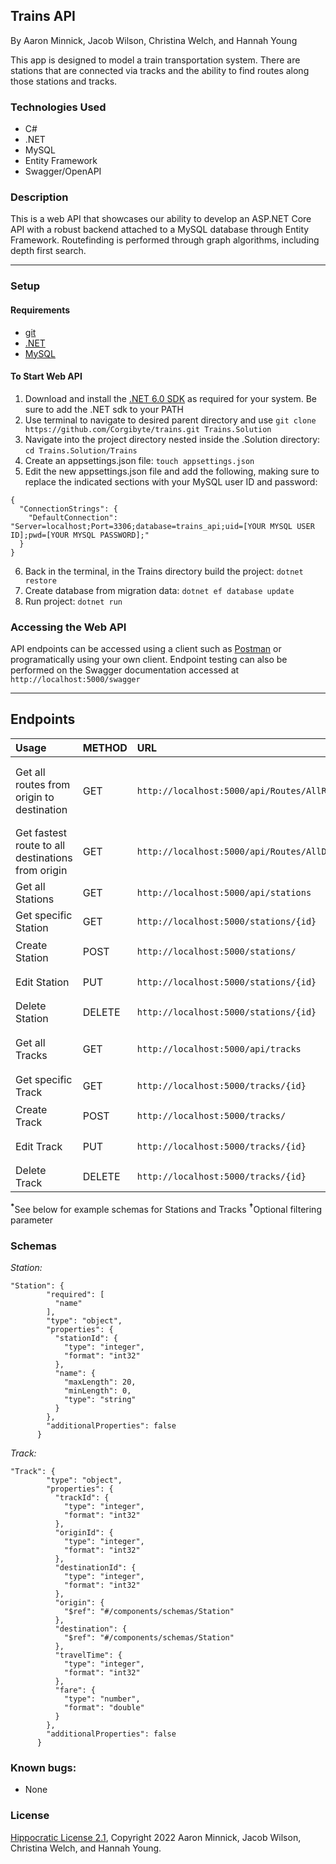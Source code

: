 ## Trains API

By Aaron Minnick, Jacob Wilson, Christina Welch, and Hannah Young

This app is designed to model a train transportation system. There are stations that are connected via tracks and the ability to find routes along those stations and tracks. 

### Technologies Used

- C#
- .NET
- MySQL
- Entity Framework
- Swagger/OpenAPI

### Description

This is a web API that showcases our ability to develop an ASP.NET Core API with a robust backend attached to a MySQL database through Entity Framework. Routefinding is performed through graph algorithms, including depth first search.

---------

### Setup

#### Requirements

* [git](https://git-scm.com)
* [.NET](https://dotnet.microsoft.com/en-us/)
* [MySQL](https://www.mysql.com/)

#### To Start Web API

1. Download and install the [.NET 6.0 SDK](https://dotnet.microsoft.com/en-us/download/dotnet/6.0) as required for your system. Be sure to add the .NET sdk to your PATH
2. Use terminal to navigate to desired parent directory and use `git clone https://github.com/Corgibyte/trains.git Trains.Solution`
3. Navigate into the project directory nested inside the .Solution directory: `cd Trains.Solution/Trains`
4. Create an appsettings.json file: `touch appsettings.json`
5. Edit the new appsettings.json file and add the following, making sure to replace the indicated sections with your MySQL user ID and password:
```
{
  "ConnectionStrings": {
    "DefaultConnection": "Server=localhost;Port=3306;database=trains_api;uid=[YOUR MYSQL USER ID];pwd=[YOUR MYSQL PASSWORD];"
  }
}
```
6. Back in the terminal, in the Trains directory build the project: `dotnet restore`
7. Create database from migration data: `dotnet ef database update`
8. Run project: `dotnet run`

### Accessing the Web API

API endpoints can be accessed using a client such as [Postman](https://www.postman.com/) or programatically using your own client. Endpoint testing can also be performed on the Swagger documentation accessed at `http://localhost:5000/swagger`

--------------------

## Endpoints

|Usage | METHOD       | URL       | Params |
| :--------| :------------| :---------| :------|
|Get all routes from origin to destination | GET    | `http://localhost:5000/api/Routes/AllRoutesBetween` | origin :int, destination :int, sortMethod<sup>†</sup>: `time` or `fare` |
|Get fastest route to all destinations from origin | GET    | `http://localhost:5000/api/Routes/AllDestinationsFrom` | origin :int |
|Get all Stations | GET    | `http://localhost:5000/api/stations` | |
|Get specific Station | GET    | `http://localhost:5000/stations/{id}` | |
|Create Station | POST    | `http://localhost:5000/stations/` | Station :schema<sup>*</sup> |
|Edit Station | PUT    | `http://localhost:5000/stations/{id}` | Station :schema<sup>*</sup> |
|Delete Station | DELETE    | `http://localhost:5000/stations/{id}` | |
|Get all Tracks | GET    | `http://localhost:5000/api/tracks` | origin<sup>†</sup> :int, destination<sup>†</sup> :int |
|Get specific Track | GET    | `http://localhost:5000/tracks/{id}` | |
|Create Track | POST    | `http://localhost:5000/tracks/` | Track :schema<sup>*</sup> |
|Edit Track | PUT    | `http://localhost:5000/tracks/{id}` | Track :schema<sup>*</sup> |
|Delete Track | DELETE    | `http://localhost:5000/tracks/{id}` | |


<sup>__*__</sup>See below for example schemas for Stations and Tracks
<sup>__†__</sup>Optional filtering parameter

### Schemas

*Station:*
```
"Station": {
        "required": [
          "name"
        ],
        "type": "object",
        "properties": {
          "stationId": {
            "type": "integer",
            "format": "int32"
          },
          "name": {
            "maxLength": 20,
            "minLength": 0,
            "type": "string"
          }
        },
        "additionalProperties": false
      }
```
*Track:*
```
"Track": {
        "type": "object",
        "properties": {
          "trackId": {
            "type": "integer",
            "format": "int32"
          },
          "originId": {
            "type": "integer",
            "format": "int32"
          },
          "destinationId": {
            "type": "integer",
            "format": "int32"
          },
          "origin": {
            "$ref": "#/components/schemas/Station"
          },
          "destination": {
            "$ref": "#/components/schemas/Station"
          },
          "travelTime": {
            "type": "integer",
            "format": "int32"
          },
          "fare": {
            "type": "number",
            "format": "double"
          }
        },
        "additionalProperties": false
      }
```
### Known bugs:

* None

### License

[Hippocratic License 2.1](https://github.com/Corgibyte/trains/blob/main/LICENSE.md), Copyright 2022 Aaron Minnick, Jacob Wilson, Christina Welch, and Hannah Young.
